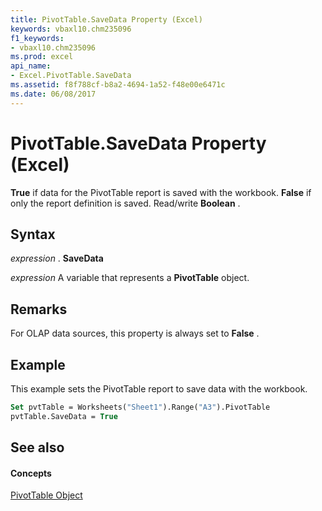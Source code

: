 ```yaml
---
title: PivotTable.SaveData Property (Excel)
keywords: vbaxl10.chm235096
f1_keywords:
- vbaxl10.chm235096
ms.prod: excel
api_name:
- Excel.PivotTable.SaveData
ms.assetid: f8f788cf-b8a2-4694-1a52-f48e00e6471c
ms.date: 06/08/2017
---
```



# PivotTable.SaveData Property (Excel)

 **True** if data for the PivotTable report is saved with the workbook. **False** if only the report definition is saved. Read/write **Boolean** .


## Syntax

 _expression_ . **SaveData**

 _expression_ A variable that represents a **PivotTable** object.


## Remarks

For OLAP data sources, this property is always set to  **False** .


## Example

This example sets the PivotTable report to save data with the workbook.


```vb
Set pvtTable = Worksheets("Sheet1").Range("A3").PivotTable 
pvtTable.SaveData = True
```


## See also


#### Concepts


[PivotTable Object](Excel.PivotTable.md)

